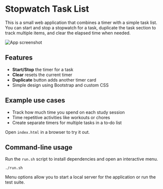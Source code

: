 # Stopwatch Task List

This is a small web application that combines a timer with a simple task list. You can start and stop a stopwatch for a task, duplicate the task section to track multiple items, and clear the elapsed time when needed.

![App screenshot](screenshot.png)

## Features

- **Start/Stop** the timer for a task
- **Clear** resets the current timer
- **Duplicate** button adds another timer card
- Simple design using Bootstrap and custom CSS

## Example use cases

- Track how much time you spend on each study session
- Time repetitive activities like workouts or chores
- Create separate timers for multiple tasks in a to‑do list

Open `index.html` in a browser to try it out.

## Command-line usage

Run the `run.sh` script to install dependencies and open an interactive menu.

```
./run.sh
```

Menu options allow you to start a local server for the application or run the test suite.
